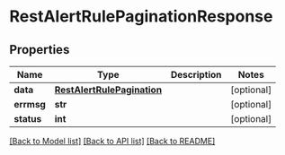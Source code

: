 # RestAlertRulePaginationResponse

## Properties
Name | Type | Description | Notes
------------ | ------------- | ------------- | -------------
**data** | [**RestAlertRulePagination**](RestAlertRulePagination.md) |  | [optional] 
**errmsg** | **str** |  | [optional] 
**status** | **int** |  | [optional] 

[[Back to Model list]](../README.md#documentation-for-models) [[Back to API list]](../README.md#documentation-for-api-endpoints) [[Back to README]](../README.md)


